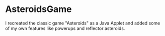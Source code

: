 # AsteroidsGame
I recreated the classic game "Asteroids" as a Java Applet and added some of my own features like powerups and reflector asteroids.

